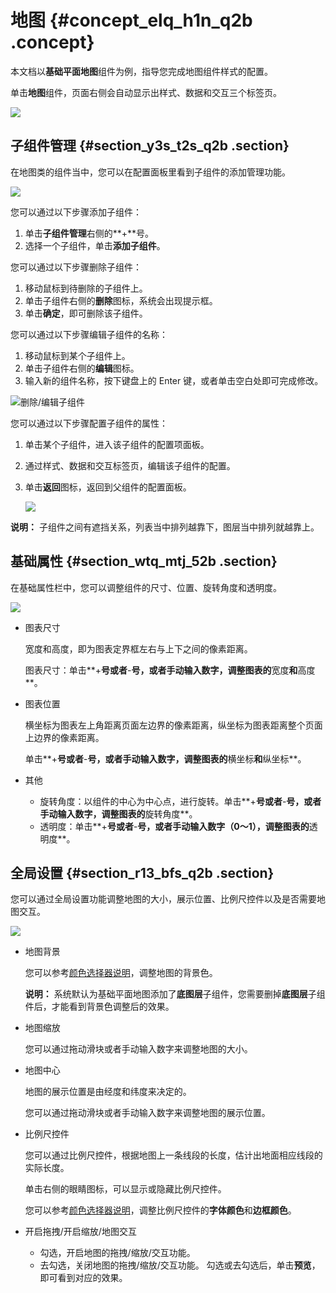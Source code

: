 # 地图 {#concept_elq_h1n_q2b .concept}

本文档以**基础平面地图**组件为例，指导您完成地图组件样式的配置。

单击**地图**组件，页面右侧会自动显示出样式、数据和交互三个标签页。

![](http://static-aliyun-doc.oss-cn-hangzhou.aliyuncs.com/assets/img/16564/15354478588295_zh-CN.png)

## 子组件管理 {#section_y3s_t2s_q2b .section}

在地图类的组件当中，您可以在配置面板里看到子组件的添加管理功能。

![](http://static-aliyun-doc.oss-cn-hangzhou.aliyuncs.com/assets/img/16564/15354478588296_zh-CN.png)

您可以通过以下步骤添加子组件：

1.  单击**子组件管理**右侧的**+**号。
2.  选择一个子组件，单击**添加子组件**。

您可以通过以下步骤删除子组件：

1.  移动鼠标到待删除的子组件上。
2.  单击子组件右侧的**删除**图标，系统会出现提示框。
3.  单击**确定**，即可删除该子组件。

您可以通过以下步骤编辑子组件的名称：

1.  移动鼠标到某个子组件上。
2.  单击子组件右侧的**编辑**图标。
3.  输入新的组件名称，按下键盘上的 Enter 键，或者单击空白处即可完成修改。

![](images/8297_zh-CN.png "删除/编辑子组件")

您可以通过以下步骤配置子组件的属性：

1.  单击某个子组件，进入该子组件的配置项面板。
2.  通过样式、数据和交互标签页，编辑该子组件的配置。
3.  单击**返回**图标，返回到父组件的配置面板。

    ![](http://static-aliyun-doc.oss-cn-hangzhou.aliyuncs.com/assets/img/16564/15354478589267_zh-CN.png)


**说明：** 子组件之间有遮挡关系，列表当中排列越靠下，图层当中排列就越靠上。

## 基础属性 {#section_wtq_mtj_52b .section}

在基础属性栏中，您可以调整组件的尺寸、位置、旋转角度和透明度。

![](http://static-aliyun-doc.oss-cn-hangzhou.aliyuncs.com/assets/img/17491/15354478589287_zh-CN.png)

-   图表尺寸

    宽度和高度，即为图表定界框左右与上下之间的像素距离。

    图表尺寸：单击**+**号或者**-**号，或者手动输入数字，调整图表的**宽度**和**高度**。

-   图表位置

    横坐标为图表左上角距离页面左边界的像素距离，纵坐标为图表距离整个页面上边界的像素距离。

    单击**+**号或者**-**号，或者手动输入数字，调整图表的**横坐标**和**纵坐标**。

-   其他
    -   旋转角度：以组件的中心为中心点，进行旋转。单击**+**号或者**-**号，或者手动输入数字，调整图表的**旋转角度**。
    -   透明度：单击**+**号或者**-**号，或者手动输入数字（0～1），调整图表的**透明度**。

## 全局设置 {#section_r13_bfs_q2b .section}

您可以通过全局设置功能调整地图的大小，展示位置、比例尺控件以及是否需要地图交互。

![](http://static-aliyun-doc.oss-cn-hangzhou.aliyuncs.com/assets/img/16564/15354478588298_zh-CN.png)

-   地图背景

    您可以参考[颜色选择器说明](cn.zh-CN/用户指南/管理组件/设置组件样式/配置项说明.md#section_kdw_vj4_t2b)，调整地图的背景色。

    **说明：** 系统默认为基础平面地图添加了**底图层**子组件，您需要删掉**底图层**子组件后，才能看到背景色调整后的效果。

-   地图缩放

    您可以通过拖动滑块或者手动输入数字来调整地图的大小。

-   地图中心

    地图的展示位置是由经度和纬度来决定的。

    您可以通过拖动滑块或者手动输入数字来调整地图的展示位置。

-   比例尺控件

    您可以通过比例尺控件，根据地图上一条线段的长度，估计出地面相应线段的实际长度。

    单击右侧的眼睛图标，可以显示或隐藏比例尺控件。

    您可以参考[颜色选择器说明](cn.zh-CN/用户指南/管理组件/设置组件样式/配置项说明.md#section_kdw_vj4_t2b)，调整比例尺控件的**字体颜色**和**边框颜色**。

-   开启拖拽/开启缩放/地图交互

    -   勾选，开启地图的拖拽/缩放/交互功能。
    -   去勾选，关闭地图的拖拽/缩放/交互功能。
    勾选或去勾选后，单击**预览**，即可看到对应的效果。


